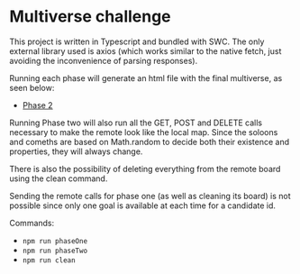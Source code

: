 # Multiverse challenge

This project is written in Typescript and bundled with SWC.
The only external library used is axios (which works similar to the native fetch, just avoiding the inconvenience of parsing responses).

Running each phase will generate an html file with the final multiverse, as seen below:
- [Phase 2](lib/Phase2/flowerGen.html "download")

Running Phase two will also run all the GET, POST and DELETE calls necessary to make the remote look like the local map. Since the soloons and comeths are based on Math.random to decide both their existence and properties, they will always change. 

There is also the possibility of deleting everything from the remote board using the clean command. 

Sending the remote calls for phase one (as well as cleaning its board) is not possible since only one goal is available at each time for a candidate id.

Commands: 
- ```npm run phaseOne```
- ```npm run phaseTwo```
- ```npm run clean```




